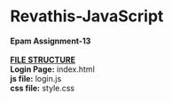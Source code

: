 # Revathis-JavaScript
<b>Epam Assignment-13</b>
<br>
<br>
<b> <u>FILE STRUCTURE</u></b><br>
<b>Login Page:</b> index.html<br>
<b>js file:</b> login.js<br>
<b>css file:</b> style.css<br>

